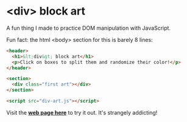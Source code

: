 # \<div\> block art
A fun thing I made to practice DOM manipulation with JavaScript.

Fun fact: the html \<body\> section for this is barely 8 lines:

```html
<header>
  <h1>&lt;div&gt; block art</h1>
  <p>Click on boxes to split them and randomize their color!</p>
</header>

<section>
  <div class="first art"></div>
</section>

<script src="div-art.js"></script>
```
Visit the **[web page here](https://ellenlloyd.ca/div-art/)** to try it out. It's strangely addicting!
